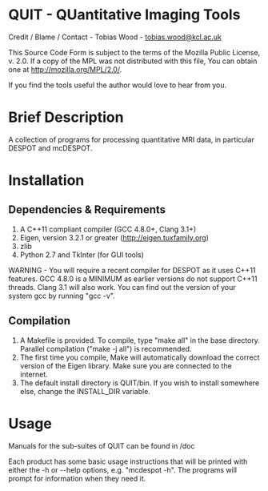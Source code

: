 # QUIT - QUantitative Imaging Tools #

Credit / Blame / Contact - Tobias Wood - tobias.wood@kcl.ac.uk

This Source Code Form is subject to the terms of the Mozilla Public
License, v. 2.0. If a copy of the MPL was not distributed with this
file, You can obtain one at http://mozilla.org/MPL/2.0/.
 
If you find the tools useful the author would love to hear from you.

# Brief Description #

A collection of programs for processing quantitative MRI data, in particular
DESPOT and mcDESPOT.

# Installation #

## Dependencies & Requirements ##

1. A C++11 compliant compiler (GCC 4.8.0+, Clang 3.1+)
2. Eigen, version 3.2.1 or greater (http://eigen.tuxfamily.org)
3. zlib
4. Python 2.7 and TkInter (for GUI tools)

WARNING - You will require a recent compiler for DESPOT as it uses C++11
features. GCC 4.8.0 is a MINIMUM as earlier versions do not support C++11
threads. Clang 3.1 will also work. You can find out the version of your
system gcc by running "gcc -v".

## Compilation ##

1. A Makefile is provided. To compile, type "make all" in the base directory.
   Parallel compilation ("make -j all") is recommended.
2. The first time you compile, Make will automatically download the correct
   version of the Eigen library. Make sure you are connected to the internet.
3. The default install directory is QUIT/bin. If you wish to install somewhere
   else, change the INSTALL_DIR variable.

# Usage #

Manuals for the sub-suites of QUIT can be found in /doc

Each product has some basic usage instructions that will be printed with either
the -h or --help options, e.g. "mcdespot -h". The programs will prompt for
information when they need it.


